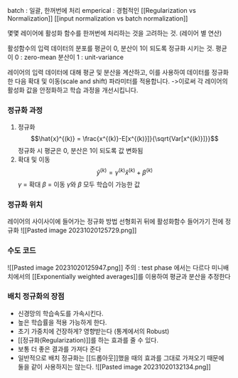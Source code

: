 batch : 일괄, 한꺼번에 처리
emperical : 경험적인
[[Regularization vs Normalization]]
[[input normalization vs batch normalization]]

몇몇 레이어에 활성화 함수를 한꺼번에 처리하는 것을 고려하는 것.
(레이어 별 연산)

활성함수의 입력 데이터의 분포를 평균이 0, 분산이 1이 되도록 정규화 시키는 것.
평균이 0 : zero-mean
분산이 1 : unit-variance

레이어의 입력 데이터에 대해 평균 및 분산을 계산하고, 이를 사용하여 데이터를 정규화한 다음 확대 및 이동(scale and shift) 파라미터를 적용합니다.
->이로써 각 레이어의 활성화 값을 안정화하고 학습 과정을 개선시킵니다.

### 정규화 과정
1. 정규화 $$\hat{x}^{(k)} = \frac{x^{(k)}-E[x^{(k)}]}{\sqrt{Var[x^{(k)}]}}$$정규화 시 평균은 0, 분산은 1이 되도록 값 변화됨
2. 확대 및 이동$$\hat{y}^{(k)} = \gamma^{(k)}\hat{x}^{(k)} + \beta^{(k)}$$$\gamma$ = 확대
   $\beta$ = 이동
   $\gamma$와 $\beta$ 모두 학습이 가능한 값

### 정규화 위치
레이어의 사이사이에 들어가는 정규화 방법
선형회귀 뒤에 활성화함수 들어가기 전에 정규화
![[Pasted image 20231020125729.png]]

### 수도 코드
![[Pasted image 20231020125947.png]]
주의 : test phase 에서는 다르다
미니배치에서의 [[Exponentially weighted averages]]를 이용하여 평균과 분산을 추정한다

### 배치 정규화의 장점
- 신경망의 학습속도를 가속시킨다.
- 높은 학습률을 적용 가능하게 한다.
- 초기 가중치에 건장하게? 영향받는다 (통계에서의 Robust)
- [[정규화(Regularization)]]를 하는 효과를 줄 수 있다.
- 보통 더 좋은 결과를 가져다 준다
- 일반적으로 배치 정규화는 [[드롭아웃]]했을 때의 효과를 그대로 가져오기 때문에 둘을 같이 사용하지는 않는다.
  ![[Pasted image 20231020132134.png]]